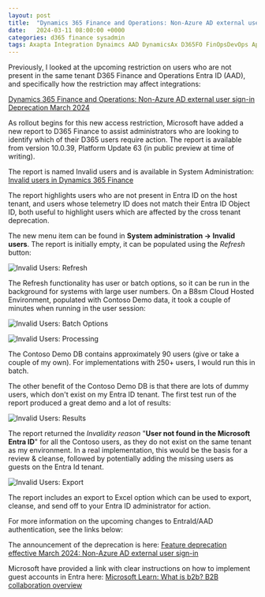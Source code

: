 ```yaml
---
layout: post
title:  "Dynamics 365 Finance and Operations: Non-Azure AD external user deprecation report"
date:   2024-03-11 08:00:00 +0000
categories: d365 finance sysadmin
tags: Axapta Integration Dynaimcs AAD DynamicsAx D365FO FinOpsDevOps App registration MSDyn365FO AXCommunityBlog EntraID D365 Dynamics365 MSDAX X++ DAX MSDyn365 Entra Dyn365 Dyn365FO SysAdmin D365 AAD Azure Active Directory
---
```


Previously, I looked at the upcoming restriction on users who are not present in the same tenant D365 Finance and Operations Entra ID (AAD), and specifically how the restriction may affect integrations: 

[Dynamics 365 Finance and Operations: Non-Azure AD external user sign-in Deprecation March 2024](https://anthonyblake.github.io/d365/finance/sysadmin/2023/12/18/d365-external-user-deprecation.html)

As rollout begins for this new access restriction, Microsoft have added a new report to D365 Finance to assist administrators who are looking to identify which of their D365 users require action. The report is available from version 10.0.39, Platform Update 63 (in public preview at time of writing).

The report is named Invalid users and is available in System Administration: [Invalid users in Dynamics 365 Finance](https://learn.microsoft.com/en-us/dynamics365/fin-ops-core/fin-ops/sysadmin/invalid-users)

The report highlights users who are not present in Entra ID on the host tenant, and users whose telemetry ID does not match their Entra ID Object ID, both useful to highlight users which are affected by the cross tenant deprecation.

The new menu item can be found in **System administration -> Invalid users**. The report is initially empty, it can be populated using the *Refresh* button:

![Invalid Users: Refresh](/assets/images/2024-03-11/invalid-users-refresh.PNG)

The Refresh functionality has user or batch options, so it can be run in the background for systems with large user numbers. On a B8sm Cloud Hosted Environment, populated with Contoso Demo data, it took a couple of minutes when running in the user session:

![Invalid Users: Batch Options](/assets/images/2024-03-11/invalid-users-batch-options.PNG)

![Invalid Users: Processing](/assets/images/2024-03-11/invalid-users-processing.PNG)

The Contoso Demo DB contains approximately 90 users (give or take a couple of my own). For implementations with 250+ users, I would run this in batch.

The other benefit of the Contoso Demo DB is that there are lots of dummy users, which don't exist on my Entra ID tenant. The first test run of the report produced a great demo and a lot of results:

![Invalid Users: Results](/assets/images/2024-03-11/invalid-users-reports.PNG)

The report returned the *Invalidity reason* "**User not found in the Microsoft Entra ID**" for all the Contoso users, as they do not exist on the same tenant as my environment. In a real implementation, this would be the basis for a review & cleanse, followed by potentially adding the missing users as guests on the Entra Id tenant.

![Invalid Users: Export](/assets/images/2024-03-11/invalid-users-export-to-excel.PNG)

The report includes an export to Excel option which can be used to export, cleanse, and send off to your Entra ID administrator for action.

For more information on the upcoming changes to EntraId/AAD authentication, see the links below:

The announcement of the deprecation is here: [Feature deprecation effective March 2024: Non-Azure AD external user sign-in](https://learn.microsoft.com/en-us/dynamics365/fin-ops-core/fin-ops/get-started/removed-deprecated-features-platform-updates#non-azure-ad-external-user-sign-in)

Microsoft have provided a link with clear instructions on how to implement guest accounts in Entra here: [Microsoft Learn: What is b2b? B2B collaboration overview](https://learn.microsoft.com/en-us/entra/external-id/what-is-b2b)